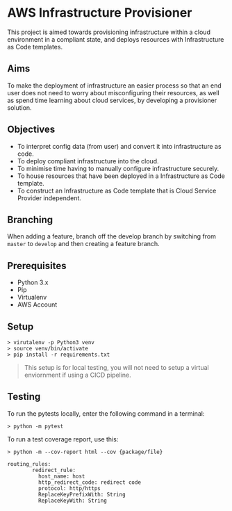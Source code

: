 # AWS Infrastructure Provisioner

This project is aimed towards provisioning infrastructure within a cloud environment in a compliant state, and deploys resources with Infrastructure as Code templates.

## Aims

To make the deployment of infrastructure an easier process so that an end user does not need to worry about misconfiguring their resources, as well as spend time learning about cloud services, by developing a provisioner solution.

## Objectives

- To interpret config data (from user) and convert it into infrastructure as code.
- To deploy compliant infrastructure into the cloud.
- To minimise time having to manually configure infrastructure securely.
- To house resources that have been deployed in a Infrastructure as Code template.
- To construct an Infrastructure as Code template that is Cloud Service Provider independent.

## Branching
When adding a feature, branch off the develop branch by switching from `master` to `develop` and then creating a feature branch.

## Prerequisites
- Python 3.x
- Pip
- Virtualenv
- AWS Account

## Setup
```
> virutalenv -p Python3 venv
> source venv/bin/activate
> pip install -r requirements.txt
```
> This setup is for local testing, you will not need to setup a virtual enviornment if using a CICD pipeline.

## Testing
To run the pytests locally, enter the following command in a terminal:
```$xslt
> python -m pytest
```
To run a test coverage report, use this:
```$xslt
> python -m --cov-report html --cov {package/file}

routing_rules:
        redirect_rule:
          host_name: host
          http_redirect_code: redirect code
          protocol: http/https
          ReplaceKeyPrefixWith: String
          ReplaceKeyWith: String